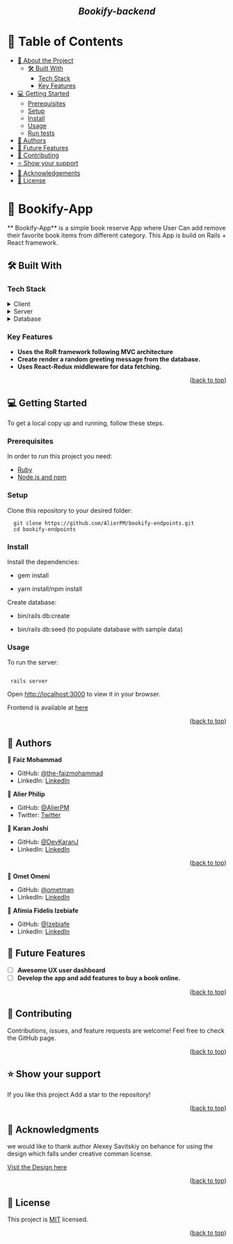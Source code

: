 <h2 align="center"><b><i>Bookify-backend</i></b></h2>

<a name="readme-top"></a>

# 📗 Table of Contents

- [📖 About the Project](#about-project)
  - [🛠 Built With](#built-with)
    - [Tech Stack](#tech-stack)
    - [Key Features](#key-features)
- [💻 Getting Started](#getting-started)
  - [Prerequisites](#prerequisites)
  - [Setup](#setup)
  - [Install](#install)
  - [Usage](#usage)
  - [Run tests](#run-tests)
- [👥 Authors](#authors)
- [🔭 Future Features](#future-features)
- [🤝 Contributing](#contributing)
- [⭐️ Show your support](#support)
- [🙏 Acknowledgements](#acknowledgements)
- [📝 License](#license)


# 📖 Bookify-App <a name="about-project"></a>

** Bookify-App** is a simple book reserve App where User Can add remove their favorite book items from different category. This App is build on Rails + React framework.

## 🛠 Built With <a name="built-with"></a>

### Tech Stack <a name="tech-stack"></a>

<details>
  <summary>Client</summary>
  <ul>
    <li><a href="https://developer.mozilla.org/ru/docs/Web/HTML">HTML</a></li>
    <li><a href="https://developer.mozilla.org/ru/docs/Web/CSS">CSS</a></li>
    <li><a href="https://react.dev/">React.js</a></li>
    li>
  </ul>
</details>

<details>
  <summary>Server</summary>
  <ul>
    <li><a href="https://www.ruby-lang.org/en/">Ruby</a></li>
  </ul>
</details>

<details>
<summary>Database</summary>
  <ul>
    <li><a href="https://www.postgresql.org/">PostgreSQL</a></li>
  </ul>
</details>


### Key Features <a name="key-features"></a>

- **Uses the RoR framework following MVC architecture**
- **Create render a random greeting message from the database.**
- **Uses React-Redux middleware for data fetching.**

<p align="right">(<a href="#readme-top">back to top</a>)</p>

## 💻 Getting Started <a name="getting-started"></a>

To get a local copy up and running, follow these steps.

### Prerequisites

In order to run this project you need:

- [Ruby](https://www.ruby-lang.org/en/documentation/installation/)
- [Node.js and npm](https://nodejs.org/)

### Setup

Clone this repository to your desired folder:

```
  git clone https://github.com/AlierPM/bookify-endpoints.git
  cd bookify-endpoints

```
### Install

Install the dependencies:

- gem install

- yarn install/npm install

Create database:

- bin/rails db:create

- bin/rails db:seed
(to populate database with sample data)

### Usage

To run the server:

```
 
 rails server

```

Open [http://localhost:3000](http://localhost:3000) to view it in your browser.

Frontend is available at [here]( )


<p align="right">(<a href="#readme-top">back to top</a>)</p>


## 👥 Authors <a name="authors"></a>

👤 **Faiz Mohammad**

- GitHub: [@the-faizmohammad](https://github.com/the-faizmohammad)
- LinkedIn: [LinkedIn](https://www.linkedin.com/in/faiz-mohammad-967354142/)



👤 **Alier Philip**

- GitHub: [@AlierPM](https://github.com/AlierPM)
- Twitter: [Twitter](https://twitter.com/AlierPM)



👤 **Karan Joshi**

- GitHub: [@DevKaranJ](https://github.com/DevKaranJ)
- LinkedIn: [LinkedIn](https://www.linkedin.com/in/devkaranj/)

<p align="right">(<a href="#readme-top">back to top</a>)</p>



👤 **Omet Omeni**

- GitHub: [@ometman](https://github.com/ometman)
- LinkedIn: [LinkedIn](https://www.linkedin.com/in/ometman/)



👤 **Afimia Fidelis Izebiafe**

- GitHub: [@Izebiafe](https://github.com/Izebiafe)
- LinkedIn: [LinkedIn](https://www.linkedin.com/in/faiz-mohammad-967354142/)


## 🔭 Future Features <a name="future-features"></a>

- [ ] **Awesome UX user dashboard**
- [ ] **Develop the app and add features to  buy a book online.**

<p align="right">(<a href="#readme-top">back to top</a>)</p>


## 🤝 Contributing <a name="contributing"></a>

Contributions, issues, and feature requests are welcome!
Feel free to check the GitHub page.

<p align="right">(<a href="#readme-top">back to top</a>)</p>


## ⭐️ Show your support <a name="support"></a>

If you like this project Add a star to the repository!

<p align="right">(<a href="#readme-top">back to top</a>)</p>


## 🙏 Acknowledgments <a name="acknowledgements"></a>

we would like to thank author Alexey Savitskiy on behance for using the design which falls under creative comman license.

[ Visit the Design here ](https://www.behance.net/gallery/37706679/Circle-(Landing-page-Dashboard-Mobile-App))

<p align="right">(<a href="#readme-top">back to top</a>)</p>

## 📝 License <a name="license"></a>

This project is [MIT](./LICENSE) licensed.

<p align="right">(<a href="#readme-top">back to top</a>)</p>
